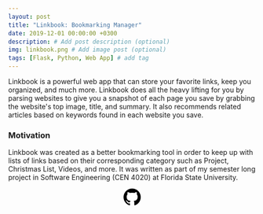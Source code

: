 ```yaml
---
layout: post
title: "Linkbook: Bookmarking Manager"
date: 2019-12-01 00:00:00 +0300
description: # Add post description (optional)
img: linkbook.png # Add image post (optional)
tags: [Flask, Python, Web App] # add tag
---
```


Linkbook is a powerful web app that can store your favorite links, keep you organized, and much more. Linkbook does all the heavy lifting for you by parsing websites to give you a snapshot of each page you save by grabbing the website's top image, title, and summary. It also recommends related articles based on keywords found in each website you save. 

### Motivation

Linkbook was created as a better bookmarking tool in order to keep up with lists of links based on their corresponding category such as Project, Christmas List, Videos, and more. It was written as part of my semester long project in Software Engineering (CEN 4020) at Florida State University.

<center><a href="https://github.com/wyattharrell/linkbook" target="_blank">
<img src="/assets/img/GitHub-Logo.png" style="height: 35px" alt="GitHub"></a></center>